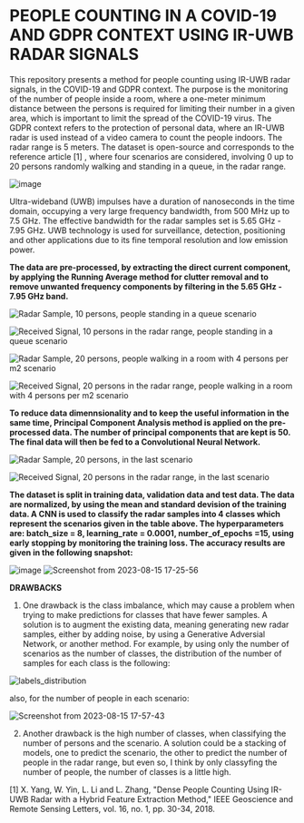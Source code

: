 # PEOPLE COUNTING IN A COVID-19 AND GDPR CONTEXT USING IR-UWB RADAR SIGNALS


This repository presents a method for people counting using IR-UWB radar signals, in the COVID-19 and GDPR context. 
The purpose is the monitoring of the number of people  inside a room, where a one-meter minimum distance between the persons is required for limiting their number in a given area, which is important to limit the spread of the COVID-19 virus. The GDPR context refers to the protection of personal data, where an IR-UWB radar is used instead of a video camera to count the people indoors. The radar range is 5 meters.
The dataset is open-source and corresponds to the reference article [1] , where four scenarios are considered, involving 0 up to 20 persons randomly walking and standing in a queue, in the radar range. 

![image](https://github.com/cristinaa211/People_counting_CNN_UWB/assets/61435903/df374e21-7e99-42e4-b628-80d5b97cb697)

Ultra-wideband (UWB) impulses have a duration of nanoseconds in the time domain, occupying a very large frequency bandwidth, from 500 MHz up to 7.5 GHz.
The effective bandwidth for the radar samples set is 5.65 GHz - 7.95 GHz.
UWB technology is used for surveillance, detection, positioning and other applications due to its fine temporal resolution and low emission power. 

**The data are pre-processed, by extracting the direct current component, by applying the Running Average method for clutter removal and to remove unwanted frequency components by filtering in the 5.65 GHz - 7.95 GHz band.**


![Radar Sample, 10 persons, people standing in a queue scenario](https://github.com/cristinaa211/People_counting_CNN_UWB/assets/61435903/4ffa7e10-acc2-4842-bb7c-5137daa8c10b)

![Received Signal, 10 persons in the radar range, people standing in a queue scenario](https://github.com/cristinaa211/People_counting_CNN_UWB/assets/61435903/e7b6dc47-52be-4199-a995-ebe3768f99ca)

![Radar Sample, 20 persons, people walking in a room with 4 persons per m2 scenario](https://github.com/cristinaa211/People_counting_CNN_UWB/assets/61435903/85d731ec-c60f-424f-ab3e-a27bb0fd4604)

![Received Signal, 20 persons in the radar range, people walking in a room with 4 persons per m2 scenario](https://github.com/cristinaa211/People_counting_CNN_UWB/assets/61435903/dad84559-0f5e-40b0-9a50-a8396d515ace)


**To reduce data dimennsionality and to keep the useful information in the same time, Principal Component Analysis method is applied on the pre-processed data.  The number of principal components that are kept is 50. The final data will then be fed to a Convolutional Neural Network.** 

![Radar Sample, 20 persons, in the last scenario](https://github.com/cristinaa211/People_counting_CNN_UWB/assets/61435903/02b1a34c-dc60-4569-8fdc-4bae5d390b59)


![Received Signal, 20 persons in the radar range, in the last scenario](https://github.com/cristinaa211/People_counting_CNN_UWB/assets/61435903/7de4865c-1f9b-4e29-8cb2-c15bba56fb4f)

**The dataset is split in training data, validation data and test data. The data are normalized, by using the mean and standard devision of the training data. A CNN is used to classify the radar samples into 4 classes which represent the scenarios given in the table above. The hyperparameters are: batch_size = 8, learning_rate = 0.0001, number_of_epochs =15, using early stopping by monitoring the training loss. The accuracy results are given in the following snapshot:**

![image](https://github.com/cristinaa211/People_counting_CNN_UWB/assets/61435903/aab3c140-482a-4297-8563-b68091abc9a4)
![Screenshot from 2023-08-15 17-25-56](https://github.com/cristinaa211/People_counting_CNN_UWB/assets/61435903/5d406076-186f-4003-b9a9-12da6874d0eb)


**DRAWBACKS**

1. One drawback is the class imbalance, which may cause a problem when trying to make predictions for classes that have fewer samples. A solution is to augment the existing data, meaning generating new radar samples, either by adding noise, by using a Generative Adversial Network, or another method. For example, by using only the number of scenarios as the number of classes, the distribution of the number of samples for each class is the following:

![labels_distribution](https://github.com/cristinaa211/People_counting_CNN_UWB/assets/61435903/9a2a2b10-1f4d-42ea-bdf0-ee040e421501)

also, for the number of people in each scenario:

![Screenshot from 2023-08-15 17-57-43](https://github.com/cristinaa211/People_counting_CNN_UWB/assets/61435903/8ead450e-3008-4802-aecd-f121fff1186b)

2. Another drawback is the high number of classes, when classifying the number of persons and the scenario. A solution could be a stacking of models, one to predict the scenario, the other to predict the number of people in the radar range, but even so, I think by only classyfing the number of people, the number of classes is a little high. 





[1] 	X. Yang, W. Yin, L. Li and L. Zhang, "Dense People Counting Using IR-UWB Radar with a Hybrid Feature Extraction Method," IEEE Geoscience and Remote Sensing Letters, vol. 16, no. 1, pp. 30-34, 2018. 





